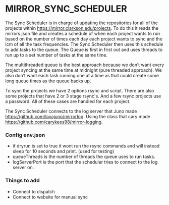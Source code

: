 ﻿# MIRROR_SYNC_SCHEDULER
The Sync Scheduler is in charge of updating the repositories for all of the projects within https://mirror.clarkson.edu/projects. To do this it reads the mirrors.json file and creates a schedule of when each project wants to run based on the number of times each day each project wants to sync and the lcm of all the task frequencies. The Sync Scheduler then uses this schedule to add tasks to the queue. The Queue is first in first out and uses threads to run up to a set number of tasks at the same time.

The multithreaded queue is the best approach because we don’t want every project syncing at the same time at midnight (pure threaded approach). We also don’t want each task running one at a time as that could create some long queue times as the queue backs up.

To sync the projects we have 2 options rsync and script. There are also some projects that have 2 or 3 stage rsync's. And a few rsync projects use a password. All of these cases are handled for each project.

The Sync Scheduler connects to the log server that Juno made https://github.com/lavajuno/mirrorlog. Using the class that cary made https://github.com/carykees98/mirror-logging.

### Config env.json
- if dryrun is set to true it wont run the rsync commands and will instead sleep for 10 seconds and print. (used for testing)
- queueThreads is the number of threads the queue uses to run tasks.
- logServerPort is the port that the scheduler tries to connect to the log server on.

### Things to add
- Connect to dispatch
- Connect to website for manual sync